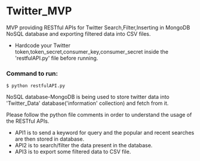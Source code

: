 # Twitter_MVP
MVP providing RESTful APIs for Twitter Search,Filter,Inserting in MongoDB NoSQL database and exporting filtered data into CSV files.

* Hardcode your Twitter token,token_secret,consumer_key,consumer_secret inside the 'restfulAPI.py' file before running.

### Command to run:
`$ python restfulAPI.py`

NoSQL database-MongoDB is being used to store twitter data into 'Twitter_Data' database('information' collection) and fetch from it.

Please follow the python file comments in order to understand the usage of the RESTful APIs.
* API1 is to send a keyword for query and the popular and recent searches are then stored in database.
* API2 is to search/filter the data present in the database.
* API3 is to export some filtered data to CSV file.


